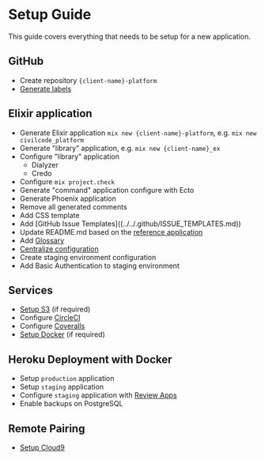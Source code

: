 # Setup Guide

This guide covers everything that needs to be setup for a new application.

## GitHub

* Create repository `{client-name}-platform`
* [Generate labels](https://github.com/civilcode/magasin-platform/tree/3c0ec7def06ed304b6b6069edd846d6d3837b5f3/.github/SETUP.md)

## Elixir application

* Generate Elixir application `mix new {client-name}-platform`, e.g. `mix new civilcode_platform`
* Generate "library" application, e.g. `mix new {client-name}_ex`
* Configure "library" application
  * Dialyzer
  * Credo
* Configure `mix project.check`
* Generate "command" application configure with Ecto
* Generate Phoenix application
* Remove all generated comments
* Add CSS template
* Add \[GitHub Issue Templates\]\(\(../../.github/ISSUE\_TEMPLATES.md\)\)
* Update README.md based on the [reference application](https://github.com/civilcode/magasin-platform/tree/3c0ec7def06ed304b6b6069edd846d6d3837b5f3/README.md)
* Add [Glossary](https://github.com/civilcode/magasin-platform/tree/3c0ec7def06ed304b6b6069edd846d6d3837b5f3/GLOSSARY.md)
* [Centralize configuration](https://github.com/civilcode/magasin-platform/tree/3c0ec7def06ed304b6b6069edd846d6d3837b5f3/config/README.md)
* Create staging environment configuration
* Add Basic Authentication to staging environment

## Services

* [Setup S3](s3.md) \(if required\)
* Configure [CircleCI](http://circleci.com)
* Configure [Coveralls](https://coveralls.io)
* [Setup Docker](https://github.com/civilcode/magasin-platform/tree/3c0ec7def06ed304b6b6069edd846d6d3837b5f3/guides/app/docker.md) \(if required\)

## Heroku Deployment with Docker

* Setup `production` application
* Setup `staging` application
* Configure `staging` application with [Review Apps](https://devcenter.heroku.com/articles/github-integration-review-apps)
* Enable backups on PostgreSQL

## Remote Pairing

* [Setup Cloud9](https://github.com/civilcode/cloud9-bootstrap)
